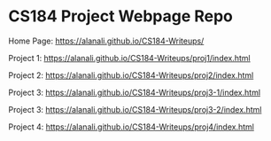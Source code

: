 # CS184 Project Webpage Repo

Home Page: https://alanali.github.io/CS184-Writeups/

Project 1: https://alanali.github.io/CS184-Writeups/proj1/index.html

Project 2: https://alanali.github.io/CS184-Writeups/proj2/index.html

Project 3: https://alanali.github.io/CS184-Writeups/proj3-1/index.html

Project 3: https://alanali.github.io/CS184-Writeups/proj3-2/index.html

Project 4: https://alanali.github.io/CS184-Writeups/proj4/index.html
